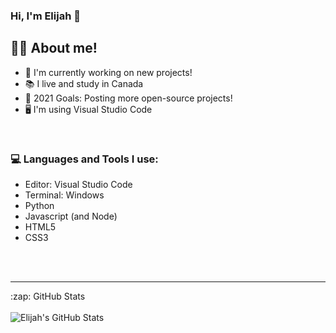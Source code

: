 
### Hi, I'm Elijah 👋


## 👨‍🎓 About me!

- 🤖 I'm currently working on new projects!
- 📚 I live and study in Canada
- 🥅 2021 Goals: Posting more open-source projects!
- 🖥 I'm using Visual Studio Code 

<br />

### 💻 Languages and Tools I use:
- Editor: Visual Studio Code
- Terminal: Windows
- Python
- Javascript (and Node)
- HTML5
- CSS3



<br />
<br />

---






  <summary>:zap: GitHub Stats</summary><br/>


  <img align="left" alt="Elijah's GitHub Stats" src="https://github-readme-stats.vercel.app/api?username=elijahgives&show_icons=true&theme=radical&hide_border=true" />
  


